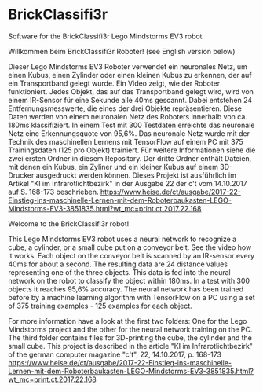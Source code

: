 # BrickClassifi3r
Software for the BrickClassifi3r Lego Mindstorms EV3 robot

Willkommen beim BrickClassifi3r Roboter!
(see English version below)

Dieser Lego Mindstorms EV3 Roboter verwendet ein neuronales Netz, um einen Kubus, einen Zylinder oder einen kleinen Kubus
zu erkennen, der auf ein Transportband gelegt wurde. Ein Video zeigt, wie der Roboter funktioniert. Jedes Objekt, das 
auf das Transportband gelegt wird, wird von einem IR-Sensor für eine Sekunde alle 40ms gescannt. 
Dabei entstehen 24 Entfernungsmesswerte, die eines der drei Objekte repräsentieren.  Diese Daten werden
von einem neuronalen Netz des Roboters innerhalb von ca. 180ms klassifiziert. 
In einem Test mit 300 Testdaten erreichte das neuronale Netz eine Erkennungsquote von 95,6%.
Das neuronale Netz wurde mit der Technik des maschinellen Lernens mit TensorFlow auf einem PC mit 375 Trainingsdaten 
(125 pro Objekt) trainiert. 
Für weitere Informationen siehe die zwei ersten Ordner in diesem Repository.  Der dritte Ordner enthält Dateien,
mit denen ein Kubus, ein Zyliner und ein kleiner Kubus auf einem 3D-Drucker ausgedruckt werden können.
Dieses Projekt ist ausführlich im Artikel "KI im Infrarotlichtbezirk" in der Ausgabe 22 der c't vom 14.10.2017
auf S. 168-173 beschrieben.
https://www.heise.de/ct/ausgabe/2017-22-Einstieg-ins-maschinelle-Lernen-mit-dem-Roboterbaukasten-LEGO-Mindstorms-EV3-3851835.html?wt_mc=print.ct.2017.22.168

Welcome to the BrickClassifi3r robot!

This Lego Mindstorms EV3 robot uses a neural network to recognize a cube, a cylinder, or a small cube put on a conveyor belt. 
See the video how it works. Each object on the conveyor belt is scanned by an IR-sensor every 40ms for about a second. 
The resulting data are 24 distance values representing one of the three objects. 
This data is fed into the neural network on the robot to classify the object within 180ms.
In a test with 300 objects it reaches 95,6% accuracy.
The neural network has been trained before by a machine learning algorithm with TensorFlow on a PC using a set of 
375 training examples - 125 examples for each object. 
 
For more information have a look at the first two folders: One for the Lego Mindstorms project and the other
for the neural network training on the PC. The third folder contains files for 3D-printing the cube, the cylinder
and the small cube. 
This project is described in the article "KI im Infrarotlichtbezirk" of the german computer magazine "c't", 22, 14.10.2017,
p. 168-173
https://www.heise.de/ct/ausgabe/2017-22-Einstieg-ins-maschinelle-Lernen-mit-dem-Roboterbaukasten-LEGO-Mindstorms-EV3-3851835.html?wt_mc=print.ct.2017.22.168
